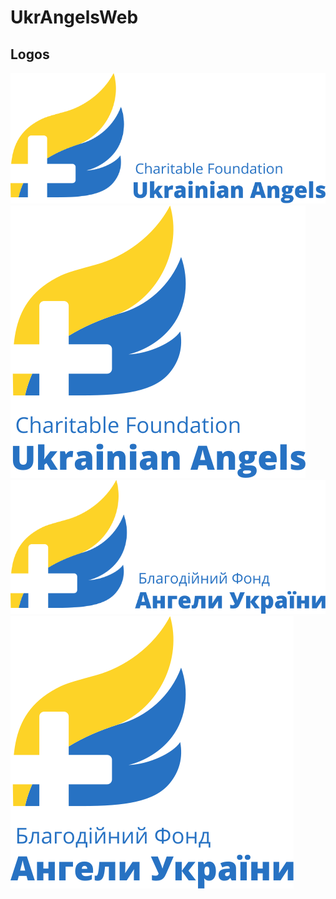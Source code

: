 # UkrAngelsWeb

## Logos

![LogoEngRect](res/Logo_EN_rectangle.svg)
![LogEngSquare](res/Logo_En_square.svg)
![Logo_UA_rectangle](res/Logo_UA_rectangle.svg)
![Logo_UA_square](res/Logo_UA_square.svg)

